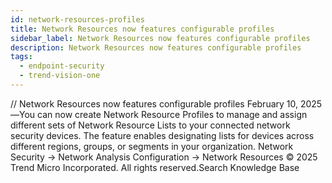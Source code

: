 ```yaml
---
id: network-resources-profiles
title: Network Resources now features configurable profiles
sidebar_label: Network Resources now features configurable profiles
description: Network Resources now features configurable profiles
tags:
  - endpoint-security
  - trend-vision-one
---
```


/*<![CDATA[*/ $('#title').html($('meta[name=map-description]').attr('content')); /*]]>*/ Network Resources now features configurable profiles February 10, 2025—You can now create Network Resource Profiles to manage and assign different sets of Network Resource Lists to your connected network security devices. The feature enables designating lists for devices across different regions, groups, or segments in your organization. Network Security → Network Analysis Configuration → Network Resources © 2025 Trend Micro Incorporated. All rights reserved.Search Knowledge Base